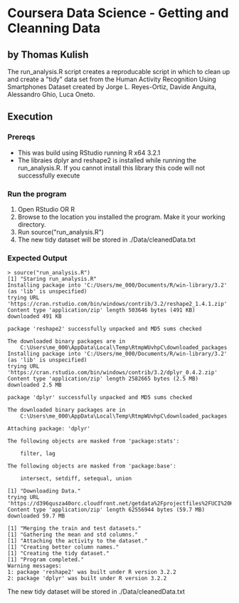 # Coursera Data Science - Getting and Cleanning Data
## by Thomas Kulish

The run_analysis.R script creates a reproducable script in which to clean up and create a "tidy" data set from the Human Activity Recognition Using Smartphones Dataset created by Jorge L. Reyes-Ortiz, Davide Anguita, Alessandro Ghio, Luca Oneto. 

## Execution

### Prereqs
* This was build using RStudio running R x64 3.2.1
* The libraies dplyr and reshape2 is installed while running the run_analysis.R. If you cannot install this library this code will not successfully execute

### Run the program
1. Open RStudio OR R
2. Browse to the location you installed the program. Make it your working directory.
3. Run source("run_analysis.R")
4. The new tidy dataset will be stored in ./Data/cleanedData.txt

### Expected Output
```
> source("run_analysis.R")
[1] "Staring run_analysis.R"
Installing package into 'C:/Users/me_000/Documents/R/win-library/3.2'
(as 'lib' is unspecified)
trying URL 'https://cran.rstudio.com/bin/windows/contrib/3.2/reshape2_1.4.1.zip'
Content type 'application/zip' length 503646 bytes (491 KB)
downloaded 491 KB

package 'reshape2' successfully unpacked and MD5 sums checked

The downloaded binary packages are in
	C:\Users\me_000\AppData\Local\Temp\RtmpWUvhpC\downloaded_packages
Installing package into 'C:/Users/me_000/Documents/R/win-library/3.2'
(as 'lib' is unspecified)
trying URL 'https://cran.rstudio.com/bin/windows/contrib/3.2/dplyr_0.4.2.zip'
Content type 'application/zip' length 2582665 bytes (2.5 MB)
downloaded 2.5 MB

package 'dplyr' successfully unpacked and MD5 sums checked

The downloaded binary packages are in
	C:\Users\me_000\AppData\Local\Temp\RtmpWUvhpC\downloaded_packages

Attaching package: 'dplyr'

The following objects are masked from 'package:stats':

    filter, lag

The following objects are masked from 'package:base':

    intersect, setdiff, setequal, union

[1] "Downloading Data."
trying URL 'https://d396qusza40orc.cloudfront.net/getdata%2Fprojectfiles%2FUCI%20HAR%20Dataset.zip'
Content type 'application/zip' length 62556944 bytes (59.7 MB)
downloaded 59.7 MB

[1] "Merging the train and test datasets."
[1] "Gathering the mean and std columns."
[1] "Attaching the activity to the dataset."
[1] "Creating better column names."
[1] "Creating the tidy dataset."
[1] "Program completed."
Warning messages:
1: package 'reshape2' was built under R version 3.2.2 
2: package 'dplyr' was built under R version 3.2.2 
```

The new tidy dataset will be stored in ./Data/cleanedData.txt